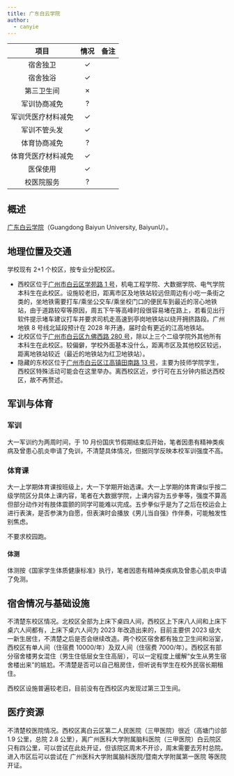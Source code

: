 ```yaml
---
title: 广东白云学院
author:
  - canyie
---
```


|        项目        | 情况 |     备注     |
| :----------------: | :--: | :----------: |
|      宿舍独卫      |  ✓   |              |
|      宿舍独浴      |  ✓   |              |
|     第三卫生间     |  ✗   |              |
|    军训协商减免    |  ?   |              |
| 军训凭医疗材料减免 |  ✓   |              |
|    军训不管头发    |  ✓   |             |
|    体育协商减免    |  ?   |              |
| 体育凭医疗材料减免 |  ✓   |              |
|      医保使用      |  ✓   |              |
|     校医院服务     |  ?   |              |

## 概述

[广东白云学院](https://www.baiyunu.edu.cn/)（Guangdong Baiyun University, BaiyunU）。

## 地理位置及交通

学校现有 2+1 个校区，按专业分配校区。

- 西校区位于[广州市白云区学苑路 1 号](https://amap.com/place/B00140TVGJ)，机电工程学院、大数据学院、电气学院本科生在此校区。设施较老旧，距离市区及地铁站较远但周边有小吃一条街之类的，坐地铁需要打车/乘坐公交车/乘坐校门口的便民车到最近的滘心地铁站，由于道路较窄等原因，周五下午等高峰时段很容易堵在路上，若看见出行软件提示堵车建议打车并要求司机走高速到亭岗地铁站以绕开拥挤路段。广州地铁 8 号线北延段预计在 2028 年开通，届时会有更近的江高地铁站。
- 北校区位于[广州市白云区九佛西路 280 号](https://amap.com/place/B0FFJK1BNH)，除以上三个二级学院外其他所有本科生在此校区。较偏僻，学校外面基本没什么，距离市区及其他校区较远，距离地铁站较近（最近的地铁站为红卫地铁站）。
- 隐藏的东校区位于[广州市白云区江高镇田南路 13 号](https://amap.com/place/B0FFGLMQ3K)，主要为技师学院学生，西校区特殊活动可能会在这里举办。离西校区近，步行可在五分钟内抵达西校区，故不再赘述。

## 军训与体育

### 军训

大一军训约为两周时间，于 10 月份国庆节假期结束后开始，笔者因患有精神类疾病及曾患心肌炎申请了免训，不清楚具体情况，但据同学反映本校军训强度不高。

### 体育课

大一上学期体育课按班级上，大一下学期开始选课。大一上学期的体育课似乎按二级学院区分具体上课内容，笔者在大数据学院，上课内容为五步拳等，强度不算高但部分动作对有肢体震颤的同学可能难以完成。五步拳似乎是为了之后在校运会上进行表演，是否参演为自愿，但表演时会播放《男儿当自强》作伴奏，可能触发性别焦虑。

不要求校园跑。

#### 体测

体测按《国家学生体质健康标准》执行，笔者因患有精神类疾病及曾患心肌炎申请了免测。

## 宿舍情况与基础设施

不清楚东校区情况。北校区全部为上床下桌四人间，西校区上下床八人间和上床下桌六人间都有，上床下桌六人间为 2023 年改造出来的，目前主要供 2023 级大一新生居住，不清楚之后是否会继续改造。两个校区宿舍都有独立卫生间和浴室，西校区有单人间（住宿费 10000/年）及双人间（住宿费 7000/年）。西校区有部分宿舍楼男女混住（男生住低层女生住高层），可以一定程度上缓解“女生从男生宿舍楼出来”的尴尬。不清楚是否可以自己租房住，但听说有学生在校外民宿长期租住。

西校区设施普遍较老旧，目前没有在西校区内发现过第三卫生间。

## 医疗资源

不清楚校医院情况。西校区离白云区第二人民医院（三甲医院）很近（高塘门诊部 1.9 公里，总院 2.8 公里），离广州医科大学附属脑科医院（三甲医院）白云院区只有四公里，可以尝试在此处开证，但该院区周末不开诊，周末需要去芳村总院。进入市区后可以尝试在 广州医科大学附属脑科医院/暨南大学附属第一医院 等医院开证。

<!--
## LGBT 友善梗概

### 跨性别分布情况


### 院系探路


## 其他信息

---

## 投稿人联系方式

### 贡献者姓名
-->

